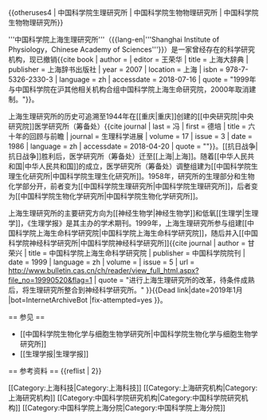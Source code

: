 {{otheruses4 | 中国科学院生理研究所 | 中国科学院生物物理研究所 | 中国科学院生物物理研究所}}

'''中国科学院上海生理研究所'''（{{lang-en|'''Shanghai Institute of Physiology，Chinese Academy of Sciences'''}}）是一家曾经存在的科学研究机构，现已撤销<ref name = "上海大辞典 中国科学院上海生理研究所">{{cite book | author = | editor = 王荣华 | title = 上海大辞典 | publisher = 上海辞书出版社 | year = 2007 | location = 上海 | isbn = 978-7-5326-2330-3 | language = zh | accessdate = 2018-07-16 | quote = "1999年与中国科学院在沪其他相关机构合组中国科学院上海生命研究院，2000年取消建制。"}}</ref>。

上海生理研究所的历史可追溯至1944年在[[重庆|重庆]]创建的[[中央研究院|中央研究院]]医学研究所（筹备处）<ref name = "六十年的回顾与前瞻">{{cite journal | last = 冯 | first = 德培 | title = 六十年的回顾与前瞻 | journal = 生理科学进展 | volume = 17 | issue = 3 | date = 1986 | language = zh | accessdate = 2018-04-20 | quote = ""}}</ref>。[[抗日战争|抗日战争]]胜利后，医学研究所（筹备处）迁至[[上海|上海]]。随着[[中华人民共和国|中华人民共和国]]的成立，医学研究所（筹备处）调整组建为[[中国科学院生理生化研究所|中国科学院生理生化研究所]]。1958年，研究所的生理部分和生物化学部分开，前者变为[[中国科学院生理研究所|中国科学院生理研究所]]，后者变为[[中国科学院生物化学研究所|中国科学院生物化学研究所]]。

上海生理研究所的主要研究方向为[[神经生物学|神经生物学]]和低氧[[生理学|生理学]]，《生理学报》是其主办的学术期刊。1999年，上海生理研究所参与组建[[中国科学院上海生命科学研究院|中国科学院上海生命科学研究院]]，随后并入[[中国科学院神经科学研究所|中国科学院神经科学研究所]]<ref name="中国科学院上海生命科学研究院">{{cite journal | author = 甘荣兴 | title = 中国科学院上海生命科学研究院 | publisher = 中国科学院院刊 | date = 1999 | language = zh | volume =  | issue = 5 | url = http://www.bulletin.cas.cn/ch/reader/view_full_html.aspx?file_no=19990520&flag=1 | quote = "进行上海生理研究所的改革，待条件成熟后，将生理研究所整合到神经科学研究所。" }}{{Dead link|date=2019年1月 |bot=InternetArchiveBot |fix-attempted=yes }}</ref>。

== 参见 ==
* [[中国科学院生物化学与细胞生物学研究所|中国科学院生物化学与细胞生物学研究所]]
* [[生理学报|生理学报]]

== 参考资料 ==
{{reflist | 2}}

[[Category:上海科技|Category:上海科技]]
[[Category:上海研究机构|Category:上海研究机构]]
[[Category:中国科学院研究机构|Category:中国科学院研究机构]]
[[Category:中国科学院上海分院|Category:中国科学院上海分院]]
